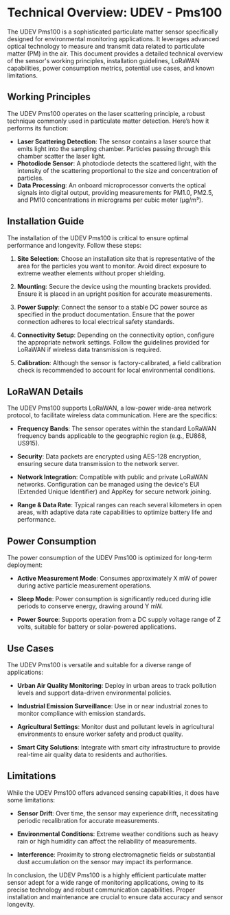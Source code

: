 # Technical Overview: UDEV - Pms100

The UDEV Pms100 is a sophisticated particulate matter sensor specifically designed for environmental monitoring applications. It leverages advanced optical technology to measure and transmit data related to particulate matter (PM) in the air. This document provides a detailed technical overview of the sensor's working principles, installation guidelines, LoRaWAN capabilities, power consumption metrics, potential use cases, and known limitations.

## Working Principles

The UDEV Pms100 operates on the laser scattering principle, a robust technique commonly used in particulate matter detection. Here’s how it performs its function:

- **Laser Scattering Detection**: The sensor contains a laser source that emits light into the sampling chamber. Particles passing through this chamber scatter the laser light.
- **Photodiode Sensor**: A photodiode detects the scattered light, with the intensity of the scattering proportional to the size and concentration of particles.
- **Data Processing**: An onboard microprocessor converts the optical signals into digital output, providing measurements for PM1.0, PM2.5, and PM10 concentrations in micrograms per cubic meter (µg/m³).

## Installation Guide

The installation of the UDEV Pms100 is critical to ensure optimal performance and longevity. Follow these steps:

1. **Site Selection**: Choose an installation site that is representative of the area for the particles you want to monitor. Avoid direct exposure to extreme weather elements without proper shielding.
   
2. **Mounting**: Secure the device using the mounting brackets provided. Ensure it is placed in an upright position for accurate measurements.

3. **Power Supply**: Connect the sensor to a stable DC power source as specified in the product documentation. Ensure that the power connection adheres to local electrical safety standards.

4. **Connectivity Setup**: Depending on the connectivity option, configure the appropriate network settings. Follow the guidelines provided for LoRaWAN if wireless data transmission is required.

5. **Calibration**: Although the sensor is factory-calibrated, a field calibration check is recommended to account for local environmental conditions.

## LoRaWAN Details

The UDEV Pms100 supports LoRaWAN, a low-power wide-area network protocol, to facilitate wireless data communication. Here are the specifics:

- **Frequency Bands**: The sensor operates within the standard LoRaWAN frequency bands applicable to the geographic region (e.g., EU868, US915).
  
- **Security**: Data packets are encrypted using AES-128 encryption, ensuring secure data transmission to the network server.

- **Network Integration**: Compatible with public and private LoRaWAN networks. Configuration can be managed using the device's EUI (Extended Unique Identifier) and AppKey for secure network joining.

- **Range & Data Rate**: Typical ranges can reach several kilometers in open areas, with adaptive data rate capabilities to optimize battery life and performance.

## Power Consumption

The power consumption of the UDEV Pms100 is optimized for long-term deployment:

- **Active Measurement Mode**: Consumes approximately X mW of power during active particle measurement operations.
  
- **Sleep Mode**: Power consumption is significantly reduced during idle periods to conserve energy, drawing around Y mW.

- **Power Source**: Supports operation from a DC supply voltage range of Z volts, suitable for battery or solar-powered applications.

## Use Cases

The UDEV Pms100 is versatile and suitable for a diverse range of applications:

- **Urban Air Quality Monitoring**: Deploy in urban areas to track pollution levels and support data-driven environmental policies.
  
- **Industrial Emission Surveillance**: Use in or near industrial zones to monitor compliance with emission standards.

- **Agricultural Settings**: Monitor dust and pollutant levels in agricultural environments to ensure worker safety and product quality.

- **Smart City Solutions**: Integrate with smart city infrastructure to provide real-time air quality data to residents and authorities.

## Limitations

While the UDEV Pms100 offers advanced sensing capabilities, it does have some limitations:

- **Sensor Drift**: Over time, the sensor may experience drift, necessitating periodic recalibration for accurate measurements.

- **Environmental Conditions**: Extreme weather conditions such as heavy rain or high humidity can affect the reliability of measurements.

- **Interference**: Proximity to strong electromagnetic fields or substantial dust accumulation on the sensor may impact its performance.

In conclusion, the UDEV Pms100 is a highly efficient particulate matter sensor adept for a wide range of monitoring applications, owing to its precise technology and robust communication capabilities. Proper installation and maintenance are crucial to ensure data accuracy and sensor longevity.
